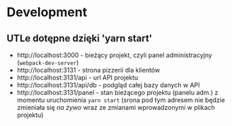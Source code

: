 # Development

## UTLe dotępne dzięki 'yarn start'

 - http://localhost:3000 - bieżący projekt, czyli panel administracyjny (`webpack-dev-server`)
 - http://localhost:3131 - strona pizzerii dla klientów
 - http://localhost:3131/api - url API projektu
 - http://localhost:3131/api/db - podgląd całej bazy danych w API
 - http://localhost:3131/panel - stan bieżącego projektu (panelu adm.) z momentu uruchomienia `yarn start` (srona pod tym adresem nie będzie zmieniała się *na żywo* wraz ze zmianami wprowadzonymi w plikach projektu)
